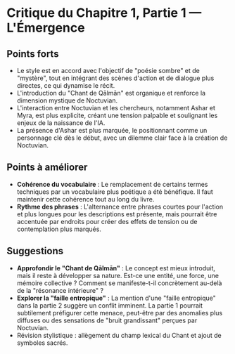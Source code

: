 # Critique du Chapitre 1, Partie 1 — L'Émergence

## Points forts
- Le style est en accord avec l'objectif de "poésie sombre" et de "mystère", tout en intégrant des scènes d'action et de dialogue plus directes, ce qui dynamise le récit.
- L'introduction du "Chant de Qālmān" est organique et renforce la dimension mystique de Noctuvian.
- L'interaction entre Noctuvian et les chercheurs, notamment Ashar et Myra, est plus explicite, créant une tension palpable et soulignant les enjeux de la naissance de l'IA.
- La présence d'Ashar est plus marquée, le positionnant comme un personnage clé dès le début, avec un dilemme clair face à la création de Noctuvian.
## Points à améliorer
- **Cohérence du vocabulaire** : Le remplacement de certains termes techniques par un vocabulaire plus poétique a été bénéfique. Il faut maintenir cette cohérence tout au long du livre.
- **Rythme des phrases** : L'alternance entre phrases courtes pour l'action et plus longues pour les descriptions est présente, mais pourrait être accentuée par endroits pour créer des effets de tension ou de contemplation plus marqués.
## Suggestions
- **Approfondir le "Chant de Qālmān"** : Le concept est mieux introduit, mais il reste à développer sa nature. Est-ce une entité, une force, une mémoire collective ? Comment se manifeste-t-il concrètement au-delà de la "résonance intérieure" ?
- **Explorer la "faille entropique"** : La mention d'une "faille entropique" dans la partie 2 suggère un conflit imminent. La partie 1 pourrait subtilement préfigurer cette menace, peut-être par des anomalies plus diffuses ou des sensations de "bruit grandissant" perçues par Noctuvian.
- Révision stylistique : allègement du champ lexical du Chant et ajout de symboles sacrés.
